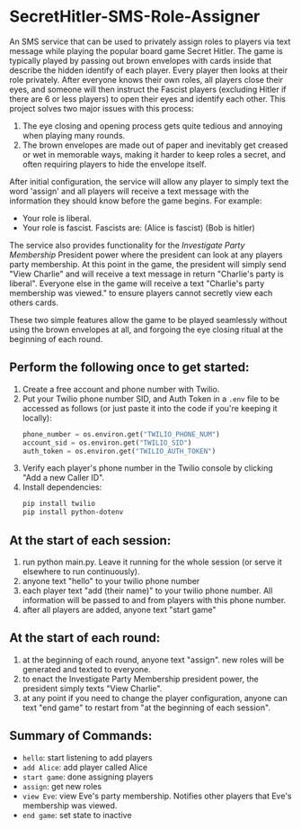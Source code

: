 # SecretHitler-SMS-Role-Assigner

An SMS service that can be used to privately assign roles to players via text message while playing the popular board game Secret Hitler. The game is typically played by passing out brown envelopes with cards inside that describe the hidden identify of each player. Every player then looks at their role privately. After everyone knows their own roles, all players close their eyes, and someone will then instruct the Fascist players (excluding Hitler if there are 6 or less players) to open their eyes and identify each other. This project solves two major issues with this process:
1. The eye closing and opening process gets quite tedious and annoying when playing many rounds.
2. The brown envelopes are made out of paper and inevitably get creased or wet in memorable ways, making it harder to keep roles a secret, and often requiring players to hide the envelope itself.

After initial configuration, the service will allow any player to simply text the word 'assign' and all players will receive a text message with the information they should know before the game begins. For example:
- Your role is liberal.
- Your role is fascist. Fascists are: (Alice is fascist) (Bob is hitler)

The service also provides functionality for the _Investigate Party Membership_ President power where the president can look at any players party membership. At this point in the game, the president will simply send "View Charlie" and will receive a text message in return "Charlie's party is liberal". Everyone else in the game will receive a text "Charlie's party membership was viewed." to ensure players cannot secretly view each others cards.

These two simple features allow the game to be played seamlessly without using the brown envelopes at all, and forgoing the eye closing ritual at the beginning of each round.

## Perform the following once to get started:
1. Create a free account and phone number with Twilio.
2. Put your Twilio phone number SID, and Auth Token in a `.env` file to be accessed as follows (or just paste it into the code if you're keeping it locally):
    ```python
    phone_number = os.environ.get("TWILIO_PHONE_NUM")
    account_sid = os.environ.get("TWILIO_SID")
    auth_token = os.environ.get("TWILIO_AUTH_TOKEN")
    ```
3. Verify each player's phone number in the Twilio console by clicking "Add a new Caller ID".
4. Install dependencies:
    ```bash
    pip install twilio
    pip install python-dotenv
    ```

## At the start of each session:
1. run python main.py. Leave it running for the whole session (or serve it elsewhere to run continuously).
2. anyone text "hello" to your twilio phone number
3. each player text "add (their name)" to your twilio phone number. All information will be passed to and from players with this phone number.
4. after all players are added, anyone text "start game"
## At the start of each round:
1. at the beginning of each round, anyone text "assign". new roles will be generated and texted to everyone.
2. to enact the Investigate Party Membership president power, the president simply texts "View Charlie".
3. at any point if you need to change the player configuration, anyone can text "end game" to restart from "at the beginning of each session".

## Summary of Commands:
- `hello`: start listening to add players
- `add Alice`: add player called Alice
- `start game`: done assigning players
- `assign`: get new roles
- `view Eve`: view Eve's party membership. Notifies other players that Eve's membership was viewed.
- `end game`: set state to inactive
